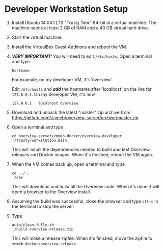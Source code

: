 # Developer Workstation Setup

1. Install Ubuntu 14.04.1 LTS "Trusty Tahr" 64-bit in a virtual machine. The machine needs at least 2 GB of RAM and a 40 GB virtual hard drive.
1. Start the virtual machine.
1. Install the VirtualBox Guest Additions and reboot the VM.
1. ***VERY IMPORTANT:*** You will need to edit `/etc/hosts`. Open a terminal and type

    ```
    hostname
    ```
    For example, on my developer VM, it's 'overview'.

    Edit `/etc/hosts` and ***add*** the hostname after 'localhost' on the line for `127.0.0.1`. On my developer VM, it's now

    ```
    127.0.0.1	localhost overview
    ```
1. Download and unpack the latest "master" zip archive from https://github.com/znmeb/overview-server/archive/master.zip
1. Open a terminal and type

    ```
    cd overview-server/znmeb-docker/overview-developer
    ./trusty-workstation.bash
    ```
    This will install the dependencies needed to build and test Overview releases and Docker images. When it's finished, reboot the VM again.
1. When the VM comes back up, open a terminal and type

    ```
    cd ../..
    ./dev
    ```
    This will download and build all the Overview code. When it's done it will open a browser to the Overview install.
1. Assuming the build was successful, close the browser and type `ctl-c` in the terminal to stop the server.
1. Type

    ```
    auto/clean-fully.sh
    ./build overview-release.zip
    ```
    This will make a release zipfile. When it's finished, move the zipfile to `znmeb-docker/overview-release`.
